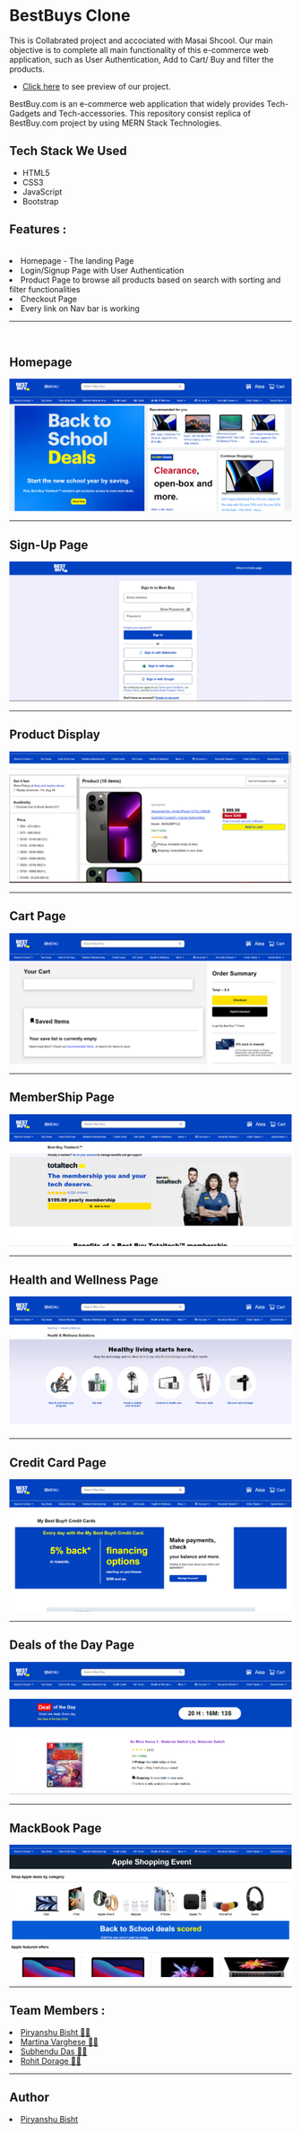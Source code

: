 # BestBuys Clone

This is Collabrated project and accociated with Masai Shcool.
Our main objective is to complete all main functionality of this e-commerce web application, such as User Authentication, Add to Cart/ Buy and filter the products.

- [Click here](https://coruscating-zabaione-3c9f3a.netlify.app/) to see preview of our project.

BestBuy.com is an e-commerce web application that widely provides Tech-Gadgets and Tech-accessories. This repository consist replica of BestBuy.com project by using MERN Stack Technologies.

## Tech Stack We Used

- HTML5
- CSS3
- JavaScript
- Bootstrap

<h2>Features :</h2><br>
  <li>Homepage - The landing Page</li>
  <li>Login/Signup Page with User Authentication</li>
  <li>Product Page to browse all products based on search with sorting and filter functionalities</li>
  <li>Checkout Page</li>
  <li>Every link on Nav bar is working</li>
  <hr><br>

   <h2>Homepage</h2>
 <img src="ReadmeImages\BestBuysHomePage.png" alt="Bestbuy ScreenShot currently unavailable"/>
  <hr/>
  <h2>Sign-Up Page</h2>
  <img src="ReadmeImages\BestBuySignIn.png" alt="Bestbuy ScreenShot currently unavailable"/>
  <hr/>
  <h2>Product Display</h2>
  <img src="ReadmeImages\BestBuysProduct.png" alt="Bestbuy ScreenShot currently unavailable"/>
  <hr/>
  <h2>Cart Page</h2>
  <img src="ReadmeImages\BestBuysCart.png" alt="Bestbuy ScreenShot currently unavailable"/>
  <hr/>
  <h2>MemberShip Page</h2>
  <img src="ReadmeImages\BestBuyMemeberShip.png" alt="Bestbuy ScreenShot currently unavailable"/>
  <hr/>
  <h2>Health and Wellness Page</h2>
  <img src="ReadmeImages\BestBuyHeath.png" alt="Bestbuy ScreenShot currently unavailable"/>
  <hr/>
  <h2>Credit Card Page</h2>
  <img src="ReadmeImages\BestBuyCreditCard.png" alt="Bestbuy ScreenShot currently unavailable"/>
  <hr/>
  <h2>Deals of the Day Page</h2>
  <img src="ReadmeImages\BestBusDeals.png" alt="Bestbuy ScreenShot currently unavailable"/>
  <hr/>
  <h2>MackBook Page</h2>
  <img src="ReadmeImages\BestBuyMackBook.png" alt="Bestbuy ScreenShot currently unavailable"/>
  <hr/>

<h2>Team Members :</h2>
  <li><a href="https://github.com/Piryanshu88">Piryanshu Bisht 🧑‍💻</a></li>
  <li><a href="https://github.com/martina024">Martina Varghese 👩‍💻</a></li>
  <li><a href="https://github.com/srock2580">Subhendu Das 🧑‍💻</a></li>
  <li><a href="https://github.com/RohitD100">Rohit Dorage 🧑‍💻</a></li>
 <hr>

 <h2>Author</h2>
  <li><a href="https://github.com/Piryanshu88">Piryanshu Bisht</a></li>